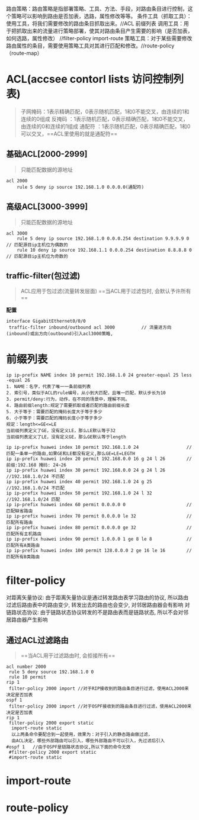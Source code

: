 路由策略：路由策略是指部署策略、工具、方法、手段，对路由条目进行控制，这个策略可以影响到路由是否加表，选路，属性修改等等。
	条件工具（抓取工具）：使用工具，将我们需要修改的路由条目抓取出来。//ACL 前缀列表
   调用工具：用于把抓取出来的流量进行策略部署，使其对路由条目产生需要的影响（是否加表，如何选路，属性修改） //filter-policy import-route
   策略工具：对于某些需要修改路由属性的条目，需要使用策略工具对其进行匹配和修改。//route-policy（route-map）

# ACL(accsee contorl lists 访问控制列表)

>子网掩码：1表示精确匹配，0表示随机匹配，1和0不能交叉，由连续的1和连续的0组成
>反掩码  ：1表示随机匹配，0表示精确匹配，1和0不能交叉，由连续的0和连续的1组成
>通配符  ：1表示随机匹配，0表示精确匹配，1和0可以交叉，==ACL里使用的就是通配符==

## 基础ACL[2000-2999]

>只能匹配数据的源地址

```
acl 2000
	rule 5 deny ip source 192.168.1.0 0.0.0.0(通配符)
```

## 高级ACL[3000-3999]

>只能匹配数据的源地址 

```
acl 3000
	rule 5 deny ip source 192.168.1.0 0.0.0.254 destination 9.9.9.9 0      // 匹配源目ip主机位为偶数的
	rule 10 deny ip source 192.168.1.1 0.0.0.254 destination 8.8.8.8 0     // 匹配源目ip主机位为奇数的
```

## traffic-filter(包过滤)

>ACL应用于包过滤(流量转发层面)
>==当ACL用于过滤包时, 会默认予许所有==

**配置**
```
interface GigabitEthernet0/0/0              
 traffic-filter inbound/outbound acl 3000          // 流量进方向(inbound)或出方向(outbound)引入acl3000策略,
```

# 前缀列表

```
ip ip-prefix NAME index 10 permit 192.168.1.0 24 greater-equal 25 less -equal 26
1. NAME：名字，代表了唯一一条前缀列表
2. 索引号，类似于ACL的rule编号，从小到大匹配，且唯一匹配，默认步长为10
3. permit/deny:行为，动作，在不同的场景中，理解不同。
4. 路由前缀length:规定了需要抓取或者匹配的路由前缀长度
5. 大于等于：需要匹配的掩码长度大于等于多少
6. 小于等于：需要匹配的掩码长度小于等于多少
规定：length<=GE<=LE
当前缀列表定义了GE，没有定义LE，那么LE默认等于32
当前缀列表定义了LE，没有定义GE，那么GE默认等于length

ip ip-prefix huawei index 10 permit 192.168.1.0 24                  //匹配一条单一的路由,如果GE和LE都没有定义,那么GE=LE=LEGTH
ip ip-prefix huawei index 20 permit 192.168.0.0 16 g 24 l 26        //前缀:192.168 掩码: 24~26
ip ip-prefix huawei index 30 permit 192.168.0.0 24 g 24 l 26        //192.168.1.0/24 不匹配
ip ip-prefix huawei index 40 permit 192.168.1.0 24 g 25             //192.168.1.0/24 不匹配
ip ip-prefix huawei index 50 permit 192.168.1.0 24 l 32             //192.168.1.0/24 匹配
ip ip-prefix huawei index 60 permit 0.0.0.0 0                       //匹配缺省路由
ip ip-prefix huawei index 70 permit 0.0.0.0 le 32                   //匹配所有路由
ip ip-prefix huawei index 80 permit 0.0.0.0 ge 32                   //匹配所有主机路由
ip ip-prefix huawei index 90 permit 1.0.0.0 1 ge 8 le 8             //匹配所有A类路由
ip ip-prefix huawei index 100 permit 128.0.0.0 2 ge 16 le 16        //匹配所有B类路由
```

# filter-policy

对距离矢量协议: 由于距离矢量协议是通过转发路由表学习路由的协议, 所以路由过滤后路由表中的路由变少, 转发出去的路由也会变少, 对邻居路由器会有影响
对链路状态协议: 由于链路状态协议转发的不是路由表而是链路状态, 所以不会对邻居路由器产生影响

## 通过ACL过滤路由

>==当ACL用于过滤路由时, 会拒接所有==

```
acl number 2000
 rule 5 deny source 192.168.1.0 0
 rule 10 permit
rip 1
 filter-policy 2000 import //对于RIP接收到的路由条目进行过滤，使用ACL2000来决定是否加表
ospf 1
 filter-policy 2000 import //对于OSPF接收到的路由条目进行过滤，使用ACL2000来决定是否加表
rip 1
 filter-policy 2000 export static
  import-route static
  以上两条命令要配合到一起使用，效果为：对于引入的静态路由做过滤，
  由ACL决定，哪些外部路由可以引入，哪些外部路由不可以引入，先过滤后引入
#ospf 1   //由于OSPF是链路状态协议,所以下面的命令无效
 #filter-policy 2000 export static
 #import-route static
```

# import-route 



# route-policy

